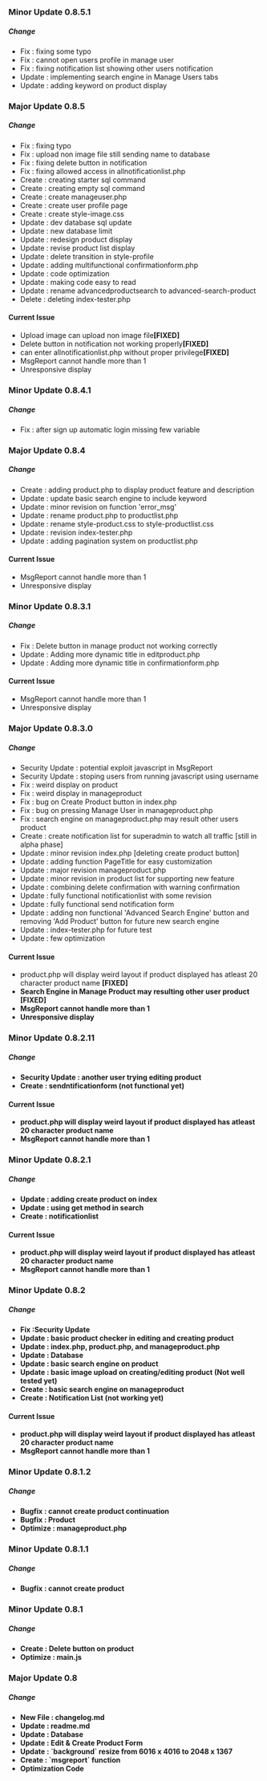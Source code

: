 ### Minor Update 0.8.5.1

##### Change

<ul>
    <li>Fix : fixing some typo</li>
    <li>Fix : cannot open users profile in manage user</li>
    <li>Fix : fixing notification list showing other users notification</li>
    <li>Update : implementing search engine in Manage Users tabs</li>
    <li>Update : adding keyword on product display</li>
</ul>

### Major Update 0.8.5

##### Change

<ul>
    <li>Fix : fixing typo</li>
    <li>Fix : upload non image file still sending name to database</li>
    <li>Fix : fixing delete button in notification</li>
    <li>Fix : fixing allowed access in allnotificationlist.php</li>
    <li>Create : creating starter sql command</li>
    <li>Create : creating empty sql command</li>
    <li>Create : create manageuser.php</li>
    <li>Create : create user profile page</li>
    <li>Create : create style-image.css</li>
    <li>Update : dev database sql update</li>
    <li>Update : new database limit</li>
    <li>Update : redesign product display</li>
    <li>Update : revise product list display</li>
    <li>Update : delete transition in style-profile</li>
    <li>Update : adding multifunctional confirmationform.php</li>
    <li>Update : code optimization</li>
    <li>Update : making code easy to read</li>
    <li>Update : rename advancedproductsearch to advanced-search-product</li>
    <li>Delete : deleting index-tester.php</li>
</ul>

#### Current Issue

<ul>
    <li>Upload image can upload non image file<b>[FIXED]</b></li>
    <li>Delete button in notification not working properly<b>[FIXED]</b></li>
    <li>can enter allnotificationlist.php without proper privilege<b>[FIXED]</b></li>
    <li>MsgReport cannot handle more than 1</li>
    <li>Unresponsive display</li>
</ul>


### Minor Update 0.8.4.1

##### Change

<ul>
    <li>Fix : after sign up automatic login missing few variable</li>
</ul>

### Major Update 0.8.4

##### Change

<ul>
    <li>Create : adding product.php to display product feature and description</li>
    <li>Update : update basic search engine to include keyword</li>
    <li>Update : minor revision on function 'error_msg'</li>
    <li>Update : rename product.php to productlist.php</li>
    <li>Update : rename style-product.css to style-productlist.css</li>
    <li>Update : revision index-tester.php</li>
    <li>Update : adding pagination system on productlist.php</li>
</ul>

#### Current Issue

<ul>
    <li>MsgReport cannot handle more than 1</li>
    <li>Unresponsive display</li>
</ul>



### Minor Update 0.8.3.1

##### Change

<ul>
    <li>Fix : Delete button in manage product not working correctly</li>
    <li>Update : Adding more dynamic title in editproduct.php</li>
    <li>Update : Adding more dynamic title in confirmationform.php</li>
</ul>

#### Current Issue

<ul>
    <li>MsgReport cannot handle more than 1</li>
    <li>Unresponsive display</li>
</ul>

### Major Update 0.8.3.0

##### Change

<ul>
    <li>Security Update : potential exploit javascript in MsgReport</li>
    <li>Security Update : stoping users from running javascript using username</li>
    <li>Fix : weird display on product</li>
    <li>Fix : weird display in manageproduct</li>
    <li>Fix : bug on Create Product button in index.php</li>
    <li>Fix : bug on pressing Manage User in manageproduct.php</li>
    <li>Fix : search engine on manageproduct.php may result other users product</li>
    <li>Create : create notification list for superadmin  to watch all traffic [still in alpha phase]</li>
    <li>Update : minor revision index.php [deleting create product button]</li>
    <li>Update : adding function PageTitle for easy customization</li>
    <li>Update : major revision manageproduct.php</li>
    <li>Update : minor revision in product list for supporting new feature</li>
    <li>Update : combining delete confirmation with warning confirmation</li>
    <li>Update : fully functional notificationlist with some revision</li>
    <li>Update : fully functional send notification form</li>
    <li>Update : adding non functional 'Advanced Search Engine' button and removing 'Add Product' button for future new search engine</li>
    <li>Update : index-tester.php for future test</li>
    <li>Update : few optimization</li>
</ul>

#### Current Issue

<ul>
    <li>product.php will display weird layout if product displayed has atleast 20 character product name <b>[FIXED]<b></li>
    <li>Search Engine in Manage Product may resulting other user product <b>[FIXED]</b></li>
    <li>MsgReport cannot handle more than 1</li>
    <li>Unresponsive display</li>
</ul>

### Minor Update 0.8.2.11

##### Change

<ul>
    <li>Security Update : another user trying editing product</li>
    <li>Create : sendntificationform (not functional yet)</li>
</ul>

#### Current Issue

<ul>
    <li>product.php will display weird layout if product displayed has atleast 20 character product name</li>
    <li>MsgReport cannot handle more than 1</li>
</ul>

### Minor Update 0.8.2.1

##### Change

<ul>
    <li>Update : adding create product on index</li>
    <li>Update : using get method in search</li>
    <li>Create : notificationlist</li>
</ul>

#### Current Issue

<ul>
    <li>product.php will display weird layout if product displayed has atleast 20 character product name</li>
    <li>MsgReport cannot handle more than 1</li>
</ul>

### Minor Update 0.8.2

##### Change

<ul>
    <li>Fix :Security Update</li>
    <li>Update : basic product checker in editing and creating product</li>
    <li>Update : index.php, product.php, and manageproduct.php</li>
    <li>Update : Database</li>
    <li>Update : basic search engine on product</li>
    <li>Update : basic image upload on creating/editing product (Not well tested yet)</li>
    <li>Create : basic search engine on manageproduct</li>
    <li>Create : Notification List (not working yet)</li>
</ul>

#### Current Issue

<ul>
    <li>product.php will display weird layout if product displayed has atleast 20 character product name</li>
    <li>MsgReport cannot handle more than 1</li>
</ul>

### Minor Update 0.8.1.2

##### Change

<ul>
    <li>Bugfix : cannot create product continuation</li>
    <li>Bugfix : Product</li>
    <li>Optimize : manageproduct.php</li>
</ul>

### Minor Update 0.8.1.1

##### Change

<ul>
    <li>Bugfix : cannot create product</li>
</ul>

### Minor Update 0.8.1

##### Change

<ul>
    <li>Create : Delete button on product</li>
    <li>Optimize : main.js</li>
</ul>

### Major Update 0.8

##### Change

<ul>
    <li>New File : changelog.md</li>
    <li>Update : readme.md</li>
    <li>Update : Database</li>
    <li>Update : Edit & Create Product Form</li>
    <li>Update : `background` resize from 6016 x 4016 to 2048 x 1367</li>
    <li>Create : `msgreport` function</li>
    <li>Optimization Code</li>
</ul>